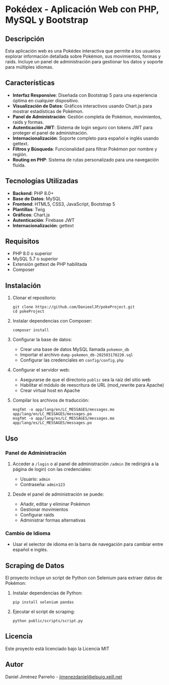 # Pokédex - Aplicación Web con PHP, MySQL y Bootstrap

## Descripción

Esta aplicación web es una Pokédex interactiva que permite a los usuarios explorar información detallada sobre Pokémon, sus movimientos, formas y raids. Incluye un panel de administración para gestionar los datos y soporte para múltiples idiomas.

## Características

- **Interfaz Responsive**: Diseñada con Bootstrap 5 para una experiencia óptima en cualquier dispositivo.
- **Visualización de Datos**: Gráficos interactivos usando Chart.js para mostrar estadísticas de Pokémon.
- **Panel de Administración**: Gestión completa de Pokémon, movimientos, raids y formas.
- **Autenticación JWT**: Sistema de login seguro con tokens JWT para proteger el panel de administración.
- **Internacionalización**: Soporte completo para español e inglés usando gettext.
- **Filtros y Búsqueda**: Funcionalidad para filtrar Pokémon por nombre y región.
- **Routing en PHP**: Sistema de rutas personalizado para una navegación fluida.

## Tecnologías Utilizadas

- **Backend**: PHP 8.0+
- **Base de Datos**: MySQL
- **Frontend**: HTML5, CSS3, JavaScript, Bootstrap 5
- **Plantillas**: Twig
- **Gráficos**: Chart.js
- **Autenticación**: Firebase JWT
- **Internacionalización**: gettext

## Requisitos

- PHP 8.0 o superior
- MySQL 5.7 o superior
- Extensión gettext de PHP habilitada
- Composer

## Instalación

1. Clonar el repositorio:
   ```
   git clone https://github.com/DanieelJP/pokeProject.git
   cd pokeProject
   ```

2. Instalar dependencias con Composer:
   ```
   composer install
   ```

3. Configurar la base de datos:
   - Crear una base de datos MySQL llamada `pokemon_db`
   - Importar el archivo `dump-pokemon_db-202503170220.sql`
   - Configurar las credenciales en `config/config.php`

4. Configurar el servidor web:
   - Asegurarse de que el directorio `public` sea la raíz del sitio web
   - Habilitar el módulo de reescritura de URL (mod_rewrite para Apache)
   - Crear virtual host en Apache

5. Compilar los archivos de traducción:
   ```
   msgfmt -o app/lang/en/LC_MESSAGES/messages.mo app/lang/en/LC_MESSAGES/messages.po
   msgfmt -o app/lang/es/LC_MESSAGES/messages.mo app/lang/es/LC_MESSAGES/messages.po
   ```
   
## Uso

### Panel de Administración

1. Acceder a `/login` o al panel de administración `/admin` (te redirigirá a la página de login) con las credenciales:
   - Usuario: `admin`
   - Contraseña: `admin123`

2. Desde el panel de administración se puede:
   - Añadir, editar y eliminar Pokémon
   - Gestionar movimientos
   - Configurar raids
   - Administrar formas alternativas

### Cambio de Idioma

- Usar el selector de idioma en la barra de navegación para cambiar entre español e inglés.

## Scraping de Datos

El proyecto incluye un script de Python con Selenium para extraer datos de Pokémon:

1. Instalar dependencias de Python:
   ```
   pip install selenium pandas
   ```

2. Ejecutar el script de scraping:
   ```
   python public/scripts/script.py
   ```


## Licencia

Este proyecto está licenciado bajo la Licencia MIT

## Autor

Daniel Jiménez Parreño - [jimenezdaniel@elpuig.xeill.net](mailto:jimenezdaniel@elpuig.xeill.net)
